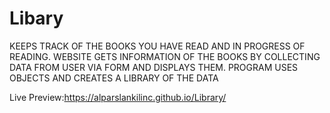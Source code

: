 # Libary
KEEPS TRACK OF THE BOOKS YOU HAVE READ AND IN PROGRESS OF READING. WEBSITE GETS INFORMATION OF THE BOOKS BY COLLECTING DATA FROM USER VIA FORM AND DISPLAYS THEM. PROGRAM USES OBJECTS AND CREATES A LIBRARY OF THE DATA

Live Preview:https://alparslankilinc.github.io/Library/
